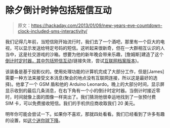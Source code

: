 # 除夕倒计时钟包括短信互动

> 原文：<https://hackaday.com/2013/01/09/new-years-eve-countdown-clock-included-sms-interactivity/>

我们记得几年前，当短信刚开始流行时，我们去了一个酒吧，那里有一个巨大的电视，可以显示发送给特定号码的短信。这听起来很新奇，但在一大群相互认识的人当中，这是社交游戏的沙箱。想要为他的新年晚会带来乐趣，[詹姆斯]建造了这个[倒计时定时器，其中包括短信互动](http://www.squarebit.com.au/news/23/)(链接失效，尝试[互联网档案版本](https://web.archive.org/web/20130114155353/http://www.squarebit.com.au/news/23/))。

该装备是基于投影仪的。使用处理功能的计算机完成了大部分工作，但是[James]需要一种方法来接受文本消息(聚会的地点没有互联网连接，所以这是最好的选择)。他拿了一个 GSM 盾和他的 Arduino Leonardo。晚上的大部分时间，显示屏显示收到的最后几条消息，在右下角有一个小的倒计时定时器。当倒计时接近零时，时间就像上面的图像一样突出了。我们猜测他很幸运地找到了一张预付费 SIM 卡，可以免费接收短信。我们的手机供应商收取我们 20 美元。

明年你可能会尝试一下。如果你不喜欢，那就四处看看。我们已经看到了许多有趣的设置，如[这个迷你球下降](http://hackaday.com/2011/12/30/build-your-own-mini-ball-drop-for-new-years-eve/)。